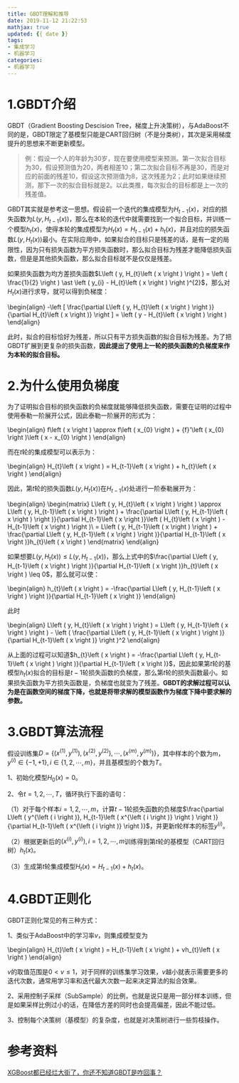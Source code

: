 ```yaml
---
title: GBDT理解和推导
date: 2019-11-12 21:22:53
mathjax: true
updated: {{ date }}
tags:
- 集成学习
- 机器学习
categories: 
- 机器学习
---
```


# 1.GBDT介绍

GBDT（Gradient Boosting Descision Tree，梯度上升决策树），与AdaBoost不同的是，GBDT限定了基模型只能是CART回归树（不是分类树），其次是采用梯度提升的思想来不断更新模型。

> 例：假设一个人的年龄为30岁，现在要使用模型来预测。第一次拟合目标为30，假设预测值为20，两者相差10；第二次拟合目标不再是30，而是对应的前面的残差10，假设这次预测值为8，这次残差为2；此时如果继续预测，那下一次的拟合目标就是2。以此类推，每次拟合的目标都是上一次的残差值。

GBDT其实就是参考这一思想。假设前一个迭代的集成模型为$H_{t-1}\left ( x \right )$，对应的损失函数为$L\left ( y, H_{t-1}\left ( x \right ) \right )$，那么在本轮的迭代中就需要找到一个拟合目标，并训练一个模型$h_{t}\left ( x \right )$，使得本轮的集成模型为$H_{t}\left ( x \right ) = H_{t-1}\left ( x \right ) + h_{t}\left ( x \right )$，并且对应的损失函数$L\left ( y, H_{t}\left ( x \right ) \right )$最小。在实际应用中，如果拟合的目标只是残差的话，是有一定的局限性，因为只有损失函数为平方损失函数时，那么拟合目标为残差才能降低损失函数，但是是其他损失函数，那么拟合目标就不是仅仅是残差。

如果损失函数为均方差损失函数$L\left ( y, H_{t}\left ( x \right ) \right ) = \left ( \frac{1}{2} \right ) \ast \left ( y_{i} - H_{t}\left ( x \right ) \right )^{2}$，那么对$H_{t}\left ( x \right )$进行求导，就可以得到负梯度：

\begin{align}
    -\left [ \frac{\partial L\left ( y, H_{t}\left ( x \right ) \right )}{\partial H_{t}\left ( x \right )} \right ] = \left ( y - H_{t}\left ( x \right ) \right )
\end{align}

此时，拟合的目标恰好为残差，所以只有平方损失函数的拟合目标为残差。为了把GBDT扩展到更复杂的损失函数，**因此提出了使用上一轮的损失函数的负梯度来作为本轮的拟合目标。**

# 2.为什么使用负梯度

为了证明拟合目标的损失函数的负梯度就能够降低损失函数，需要在证明的过程中使用泰勒一阶展开公式，因此泰勒一阶展开的形式为：

\begin{align}
    f\left ( x \right ) \approx f\left ( x_{0} \right ) + {f}'\left ( x_{0} \right )\left ( x - x_{0} \right )
\end{align}

而在$t$轮的集成模型可以表示为：

\begin{align}
    H_{t}\left ( x \right ) = H_{t-1}\left ( x \right ) + h_{t}\left ( x \right )
\end{align}

因此，第$t$轮的损失函数$L\left ( y, H_{t}\left ( x \right ) \right )$在$H_{t-1}\left ( x \right )$处进行一阶泰勒展开为：

\begin{align}
    \begin{matrix}
        L\left ( y, H_{t}\left ( x \right ) \right ) \approx L\left ( y, H_{t-1}\left ( x \right ) \right ) + \frac{\partial L\left ( y, H_{t-1}\left ( x \right ) \right )}{\partial H_{t-1}\left ( x \right )}\left ( H_{t}\left ( x \right ) - H_{t-1}\left ( x \right ) \right )\\ 
        = L\left ( y, H_{t-1}\left ( x \right ) \right ) + \frac{\partial L\left ( y, H_{t-1}\left ( x \right ) \right )}{\partial H_{t-1}\left ( x \right )}h_{t}\left ( x \right )
    \end{matrix}
\end{align}

如果想要$L\left ( y, H_{t}\left ( x \right ) \right ) \leq L\left ( y, H_{t-1}\left ( x \right ) \right )$，那么上式中的$\frac{\partial L\left ( y, H_{t-1}\left ( x \right ) \right )}{\partial H_{t-1}\left ( x \right )}h_{t}\left ( x \right ) \leq 0$，那么就可以使：

\begin{align}
    h_{t}\left ( x \right ) = -\frac{\partial L\left ( y, H_{t-1}\left ( x \right ) \right )}{\partial H_{t-1}\left ( x \right )}
\end{align}

此时

\begin{align}
    L\left ( y, H_{t}\left ( x \right ) \right ) = L\left ( y, H_{t-1}\left ( x \right ) \right ) - \left ( \frac{\partial L\left ( y, H_{t-1}\left ( x \right ) \right )}{\partial H_{t-1}\left ( x \right )} \right )^2
\end{align}

从上面的过程可以知道$h_{t}\left ( x \right ) = -\frac{\partial L\left ( y, H_{t-1}\left ( x \right ) \right )}{\partial H_{t-1}\left ( x \right )}$，因此如果第$t$轮的基模型$h_{t}\left ( x \right )$拟合的目标是$t-1$轮损失函数的负梯度，那么第$t$轮的损失函数最小。如果损失函数为平方损失函数是，负梯度也就变为了残差。**GBDT的求解过程可以认为是在函数空间的梯度下降，也就是将带求解的模型函数作为梯度下降中要求解的参数。**

# 3.GBDT算法流程

假设训练集$D=\left \{ \left ( x^{\left ( 1 \right )}, y^{\left ( 1 \right )} \right ),\left ( x^{\left ( 2 \right )}, y^{\left ( 2 \right )} \right ), \cdots ,\left ( x^{\left ( m \right )}, y^{\left ( m \right )} \right ) \right \}$，其中样本的个数为$m$，$y^{\left ( i \right )} \in \left \{ -1, +1 \right \}, i \in \left \{ 1, 2, \cdots , m \right \}$，并且基模型的个数为$T$。

1、初始化模型$H_{0}\left ( x \right ) = 0$。

2、令$t = 1, 2, \cdots , T$，循环执行下面的语句：

（1）对于每个样本$i = 1, 2, \cdots , m$，计算$t-1$轮损失函数的负梯度$\frac{\partial L\left ( y^{\left ( i \right )}, H_{t-1}\left ( x^{\left ( i \right )} \right ) \right )}{\partial H_{t-1}\left ( x^{\left ( i \right )} \right )}$，并更新$t$轮样本的标签$y^{\left ( i \right )}$。

（2）根据更新后的$\left ( x^{\left ( i \right )}, y^{\left ( i \right )} \right ), i = 1, 2, \cdots , m$训练得到第$t$轮的基模型（CART回归树）$h_{t}\left ( x \right )$。

（3）生成第$t$轮集成模型$H_{t}\left ( x \right ) = H_{t-1}\left ( x \right ) + h_{t}\left ( x \right )$。

# 4.GBDT正则化

GBDT正则化常见的有三种方式：

1、类似于AdaBoost中的学习率$v$，则集成模型变为

\begin{align}
    H_{t}\left ( x \right ) = H_{t-1}\left ( x \right ) + vh_{t}\left ( x \right )
\end{align}

$v$的取值范围是$0 < v \leq 1$，对于同样的训练集学习效果，$v$越小就表示需要更多的迭代次数，通常用学习率和迭代最大次数一起来决定算法的拟合效果。

2、采用控制子采样（SubSample）的比例，也就是说只是用一部分样本训练，但是如果采样比例过小的话，在降低方差的同时也会提高偏差，因此不能过低。

3、控制每个决策树（基模型）的复杂度，也就是对决策树进行一些剪枝操作。

# 参考资料

[XGBoost都已经烂大街了，你还不知道GBDT是咋回事？](https://mp.weixin.qq.com/s?__biz=MzU1MjYzNjQwOQ==&mid=2247485694&idx=1&sn=9a07363ba6e3993d6bc8d03cff491bb6&chksm=fbfe5268cc89db7e994c698fad2cc51ff4820d175d3e93def7ce21a820327391d5c1863077e3&mpshare=1&scene=1&srcid=1111PiSfwyQV742U1d1y0N3i&sharer_sharetime=1573563502132&sharer_shareid=98178f12e3ad48ff6ea4030d6be95e39&pass_ticket=RJ0j6JdTxwW3VpGnjiKrEDd90fErtIsefimQSsFiOiGzIaL7WonIFJuRM%2BUUNQ1P#rd)